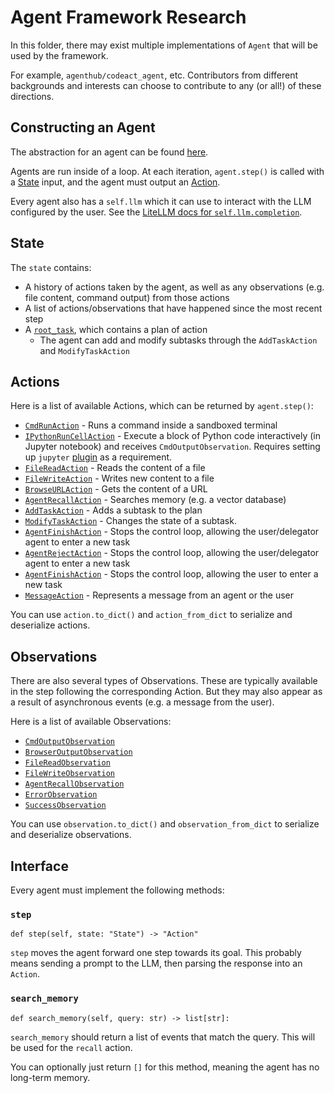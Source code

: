 # Agent Framework Research

In this folder, there may exist multiple implementations of `Agent` that will be used by the framework.

For example, `agenthub/codeact_agent`, etc.
Contributors from different backgrounds and interests can choose to contribute to any (or all!) of these directions.

## Constructing an Agent

The abstraction for an agent can be found [here](../opendevin/controller/agent.py).

Agents are run inside of a loop. At each iteration, `agent.step()` is called with a
[State](../opendevin/controller/state/state.py) input, and the agent must output an [Action](../opendevin/events/action).

Every agent also has a `self.llm` which it can use to interact with the LLM configured by the user.
See the [LiteLLM docs for `self.llm.completion`](https://docs.litellm.ai/docs/completion).

## State

The `state` contains:

- A history of actions taken by the agent, as well as any observations (e.g. file content, command output) from those actions
- A list of actions/observations that have happened since the most recent step
- A [`root_task`](https://github.com/OpenDevin/OpenDevin/blob/main/opendevin/controller/state/task.py), which contains a plan of action
  - The agent can add and modify subtasks through the `AddTaskAction` and `ModifyTaskAction`

## Actions

Here is a list of available Actions, which can be returned by `agent.step()`:

- [`CmdRunAction`](../opendevin/events/action/commands.py) - Runs a command inside a sandboxed terminal
- [`IPythonRunCellAction`](../opendevin/events/action/commands.py) - Execute a block of Python code interactively (in Jupyter notebook) and receives `CmdOutputObservation`. Requires setting up `jupyter` [plugin](../opendevin/runtime/plugins) as a requirement.
- [`FileReadAction`](../opendevin/events/action/files.py) - Reads the content of a file
- [`FileWriteAction`](../opendevin/events/action/files.py) - Writes new content to a file
- [`BrowseURLAction`](../opendevin/events/action/browse.py) - Gets the content of a URL
- [`AgentRecallAction`](../opendevin/events/action/agent.py) - Searches memory (e.g. a vector database)
- [`AddTaskAction`](../opendevin/events/action/tasks.py) - Adds a subtask to the plan
- [`ModifyTaskAction`](../opendevin/events/action/tasks.py) - Changes the state of a subtask.
- [`AgentFinishAction`](../opendevin/events/action/agent.py) - Stops the control loop, allowing the user/delegator agent to enter a new task
- [`AgentRejectAction`](../opendevin/events/action/agent.py) - Stops the control loop, allowing the user/delegator agent to enter a new task
- [`AgentFinishAction`](../opendevin/events/action/agent.py) - Stops the control loop, allowing the user to enter a new task
- [`MessageAction`](../opendevin/events/action/message.py) - Represents a message from an agent or the user

You can use `action.to_dict()` and `action_from_dict` to serialize and deserialize actions.

## Observations

There are also several types of Observations. These are typically available in the step following the corresponding Action.
But they may also appear as a result of asynchronous events (e.g. a message from the user).

Here is a list of available Observations:

- [`CmdOutputObservation`](../opendevin/events/observation/commands.py)
- [`BrowserOutputObservation`](../opendevin/events/observation/browse.py)
- [`FileReadObservation`](../opendevin/events/observation/files.py)
- [`FileWriteObservation`](../opendevin/events/observation/files.py)
- [`AgentRecallObservation`](../opendevin/events/observation/recall.py)
- [`ErrorObservation`](../opendevin/events/observation/error.py)
- [`SuccessObservation`](../opendevin/events/observation/success.py)

You can use `observation.to_dict()` and `observation_from_dict` to serialize and deserialize observations.

## Interface

Every agent must implement the following methods:

### `step`

```
def step(self, state: "State") -> "Action"
```

`step` moves the agent forward one step towards its goal. This probably means
sending a prompt to the LLM, then parsing the response into an `Action`.

### `search_memory`

```
def search_memory(self, query: str) -> list[str]:
```

`search_memory` should return a list of events that match the query. This will be used
for the `recall` action.

You can optionally just return `[]` for this method, meaning the agent has no long-term memory.
